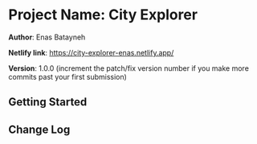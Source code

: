 # Project Name: City Explorer

**Author**: Enas Batayneh

**Netlify link**: https://city-explorer-enas.netlify.app/

**Version**: 1.0.0 (increment the patch/fix version number if you make more commits past your first submission)

<!-- ## Overview
<!-- Provide a high level overview of what this application is and why you are building it, beyond the fact that it's an assignment for this class. (i.e. What's your problem domain?) -->

## Getting Started
<!-- What are the steps that a user must take in order to build this app on their own machine and get it running? 

## Architecture
<!-- Provide a detailed description of the application design. What technologies (languages, libraries, etc) you're using, and any other relevant design information. -->

## Change Log
<!-- Use this area to document the iterative changes made to your application as each feature is successfully implemented. Use time stamps. Here's an example:

01-01-2001 4:59pm - Application now has a fully-functional express server, with a GET route for the location resource. 

## Credit and Collaborations
Give credit (and a link) to other people or resources that helped you build this application. -->
